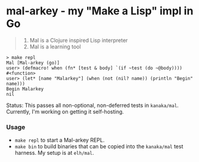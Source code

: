 # mal-arkey - my "Make a Lisp" impl in Go

> 1. Mal is a Clojure inspired Lisp interpreter
> 2. Mal is a learning tool

```
> make repl
Mal [Mal-arkey (go)]
user> (defmacro! when (fn* [test & body] `(if ~test (do ~@body))))
#<function>
user> (let* [name "Malarkey"] (when (not (nil? name)) (println "Begin" name)))
Begin Malarkey
nil
```

Status: This passes all non-optional, non-deferred tests in `kanaka/mal`. Currently, I'm working on getting it self-hosting.

### Usage

* `make repl` to start a Mal-arkey REPL.
* `make bin` to build binaries that can be copied into the `kanaka/mal` test harness. My setup is at `elh/mal`.
